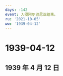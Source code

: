 ```yaml
---
days: -142
event: 入侵阿尔巴尼亚结束。
ru: '2021-10-05'
ww: '1939-04-12'
---
```


# 1939-04-12

## 1939 年 4 月 12 日